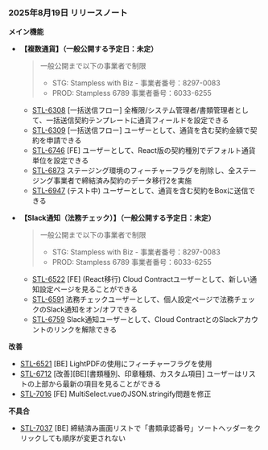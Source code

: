### 2025年8月19日 リリースノート

**メイン機能**
*   **【複数通貨】（一般公開する予定日：未定）**
    > 一般公開まで以下の事業者で制限
    > - STG: Stampless with Biz - 事業者番号：8297-0083　
    > - PROD: Stampless 6789 事業者番号：6033-6255

    *   [STL-6308](https://moneyforward.atlassian.net/browse/STL-6308) [一括送信フロー] 全権限/システム管理者/書類管理者として、一括送信契約テンプレートに通貨フィールドを設定できる
    *   [STL-6309](https://moneyforward.atlassian.net/browse/STL-6309) [一括送信フロー] ユーザーとして、通貨を含む契約金額で契約を申請できる
    *   [STL-6746](https://moneyforward.atlassian.net/browse/STL-6746) [FE] ユーザーとして、React版の契約種別でデフォルト通貨単位を設定できる
    *   [STL-6873](https://moneyforward.atlassian.net/browse/STL-6873) ステージング環境のフィーチャーフラグを削除し、全ステージング事業者で締結済み契約のデータ移行2を実施
    *   [STL-6947](https://moneyforward.atlassian.net/browse/STL-6947) (テスト中) ユーザーとして、通貨を含む契約をBoxに送信できる

*   **【Slack通知（法務チェック）】（一般公開する予定日：未定）**
    > 一般公開まで以下の事業者で制限
    > - STG: Stampless with Biz - 事業者番号：8297-0083　
    > - PROD: Stampless 6789 事業者番号：6033-6255

    *   [STL-6522](https://moneyforward.atlassian.net/browse/STL-6522) [FE] (React移行) Cloud Contractユーザーとして、新しい通知設定ページを見ることができる
    *   [STL-6591](https://moneyforward.atlassian.net/browse/STL-6591) 法務チェックユーザーとして、個人設定ページで法務チェックのSlack通知をオン/オフできる
    *   [STL-6759](https://moneyforward.atlassian.net/browse/STL-6759) Slack通知ユーザーとして、Cloud ContractとのSlackアカウントのリンクを解除できる

**改善**
*   [STL-6521](https://moneyforward.atlassian.net/browse/STL-6521) [BE] LightPDFの使用にフィーチャーフラグを使用
*   [STL-6712](https://moneyforward.atlassian.net/browse/STL-6712) [改善][BE][書類種別、印章種類、カスタム項目] ユーザーはリストの上部から最新の項目を見ることができる
*   [STL-7016](https://moneyforward.atlassian.net/browse/STL-7016) [FE] MultiSelect.vueのJSON.stringify問題を修正

**不具合**
*   [STL-7037](https://moneyforward.atlassian.net/browse/STL-7037) [BE] 締結済み画面リストで「書類承認番号」ソートヘッダーをクリックしても順序が変更されない